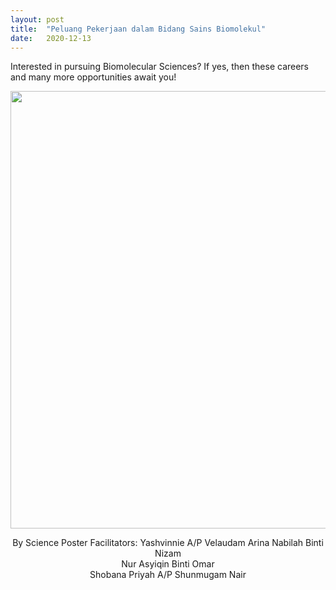 ```yaml
---
layout: post
title:  "Peluang Pekerjaan dalam Bidang Sains Biomolekul"
date:   2020-12-13
---
```


Interested in pursuing Biomolecular Sciences? If yes, then these careers and many more opportunities await you! 

<center>
    <img src="{{ '/assets/img/Peluang pekerjaan dalam bidang sains biomolekul.png'}}" width="700px" alt="">

By Science Poster Facilitators:
Yashvinnie A/P Velaudam 
Arina Nabilah Binti Nizam 		
Nur Asyiqin Binti Omar 		
Shobana Priyah A/P Shunmugam Nair 	
